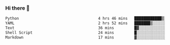 ### Hi there 👋

<!--START_SECTION:waka-->

```txt
Python                                   4 hrs 46 mins   ████████████▒░░░░░░░░░░░░   49.22 %
YAML                                     2 hrs 52 mins   ███████▒░░░░░░░░░░░░░░░░░   29.66 %
Text                                     36 mins         █▓░░░░░░░░░░░░░░░░░░░░░░░   06.19 %
Shell Script                             24 mins         █░░░░░░░░░░░░░░░░░░░░░░░░   04.25 %
Markdown                                 17 mins         ▓░░░░░░░░░░░░░░░░░░░░░░░░   03.01 %
```

<!--END_SECTION:waka-->

<!--
**Jonas-VanHaeken/Jonas-VanHaeken** is a ✨ _special_ ✨ repository because its `README.md` (this file) appears on your GitHub profile.

Here are some ideas to get you started:

- 🔭 I’m currently working on ...
- 🌱 I’m currently learning ...
- 👯 I’m looking to collaborate on ...
- 🤔 I’m looking for help with ...
- 💬 Ask me about ...
- 📫 How to reach me: ...
- 😄 Pronouns: ...
- ⚡ Fun fact: ...
-->
